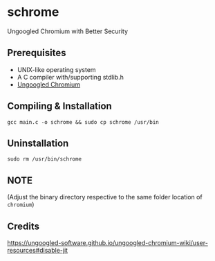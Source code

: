 # schrome
Ungoogled Chromium with Better Security

## Prerequisites
- UNIX-like operating system
- A C compiler with/supporting stdlib.h
- [Ungoogled Chromium](https://github.com/ungoogled-software/ungoogled-chromium)

## Compiling & Installation
`gcc main.c -o schrome && sudo cp schrome /usr/bin` 

## Uninstallation
`sudo rm /usr/bin/schrome`

## NOTE
(Adjust the binary directory respective to the same folder location of `chromium`)

## Credits

https://ungoogled-software.github.io/ungoogled-chromium-wiki/user-resources#disable-jit
